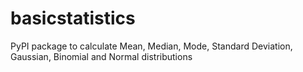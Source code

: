 # basicstatistics
PyPI package to calculate Mean, Median, Mode, Standard Deviation, Gaussian, Binomial and Normal distributions
